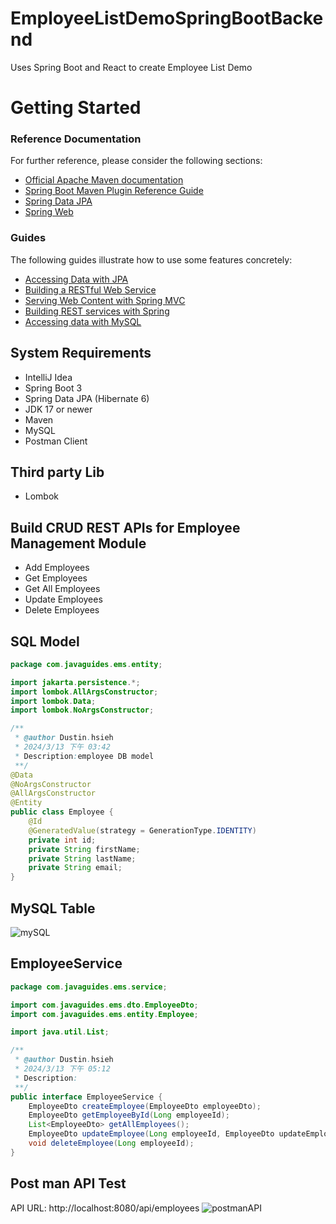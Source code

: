 ﻿# EmployeeListDemoSpringBootBackend
Uses Spring Boot and React to create Employee List Demo

# Getting Started

### Reference Documentation
For further reference, please consider the following sections:

* [Official Apache Maven documentation](https://maven.apache.org/guides/index.html)
* [Spring Boot Maven Plugin Reference Guide](https://docs.spring.io/spring-boot/docs/3.3.0-M2/maven-plugin/reference/html/)
* [Spring Data JPA](https://docs.spring.io/spring-boot/docs/3.3.0-M2/reference/htmlsingle/index.html#data.sql.jpa-and-spring-data)
* [Spring Web](https://docs.spring.io/spring-boot/docs/3.3.0-M2/reference/htmlsingle/index.html#web)

### Guides
The following guides illustrate how to use some features concretely:

* [Accessing Data with JPA](https://spring.io/guides/gs/accessing-data-jpa/)
* [Building a RESTful Web Service](https://spring.io/guides/gs/rest-service/)
* [Serving Web Content with Spring MVC](https://spring.io/guides/gs/serving-web-content/)
* [Building REST services with Spring](https://spring.io/guides/tutorials/rest/)
* [Accessing data with MySQL](https://spring.io/guides/gs/accessing-data-mysql/)

## System Requirements
- IntelliJ Idea
- Spring Boot 3
- Spring Data JPA (Hibernate 6)
- JDK 17 or newer
- Maven
- MySQL
- Postman Client

## Third party Lib
- Lombok

## Build CRUD REST APIs for Employee Management Module
- Add Employees
- Get Employees
- Get All Employees
- Update Employees
- Delete Employees

## SQL Model
```java
package com.javaguides.ems.entity;

import jakarta.persistence.*;
import lombok.AllArgsConstructor;
import lombok.Data;
import lombok.NoArgsConstructor;

/**
 * @author Dustin.hsieh
 * 2024/3/13 下午 03:42
 * Description:employee DB model
 **/
@Data
@NoArgsConstructor
@AllArgsConstructor
@Entity
public class Employee {
    @Id
    @GeneratedValue(strategy = GenerationType.IDENTITY)
    private int id;
    private String firstName;
    private String lastName;
    private String email;
}
```
## MySQL Table
![mySQL](https://github.com/code09128/EmployeeListDemoSpringBootBackend/assets/32324308/bf1d91a2-8878-4dab-a61a-7ea4e31d5712)

## EmployeeService
```java
package com.javaguides.ems.service;

import com.javaguides.ems.dto.EmployeeDto;
import com.javaguides.ems.entity.Employee;

import java.util.List;

/**
 * @author Dustin.hsieh
 * 2024/3/13 下午 05:12
 * Description:
 **/
public interface EmployeeService {
    EmployeeDto createEmployee(EmployeeDto employeeDto);
    EmployeeDto getEmployeeById(Long employeeId);
    List<EmployeeDto> getAllEmployees();
    EmployeeDto updateEmployee(Long employeeId, EmployeeDto updateEmployee);
    void deleteEmployee(Long employeeId);
}
```
## Post man API Test
API URL: http://localhost:8080/api/employees
![postmanAPI](https://github.com/code09128/EmployeeListDemoSpringBootBackend/assets/32324308/cab4074e-c2f5-47e0-a687-7e600dbc85a0)
